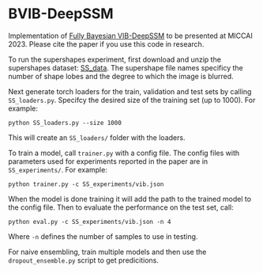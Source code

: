 # BVIB-DeepSSM
Implementation of [Fully Bayesian VIB-DeepSSM](https://arxiv.org/abs/2305.05797) to be presented at MICCAI 2023.
Please cite the paper if you use this code in research.

To run the supershapes experiment, first download and unzip the supershapes dataset: [SS_data](https://drive.google.com/file/d/1oegp1RZVFJfx8s7aL5GgX55UKGhRgAZn/view?usp=drive_link).
The supershape file names specificy the number of shape lobes and the degree to which the image is blurred. 

Next generate torch loaders for the train, validation and test sets by calling `SS_loaders.py`. Specifcy the desired size of the training set (up to 1000). For example:
```
python SS_loaders.py --size 1000
```
This will create an `SS_loaders/` folder with the loaders. 

To train a model, call ```trainer.py``` with a config file. The config files with parameters used for experiments reported in the paper are in ```SS_experiments/```.
For example:
```
python trainer.py -c SS_experiments/vib.json
```
When the model is done training it will add the path to the trained model to the config file. Then to evaluate the performance on the test set, call:
```
python eval.py -c SS_experiments/vib.json -n 4
```
Where `-n` defines the number of samples to use in testing. 

For naive ensembling, train multiple models and then use the `dropout_ensemble.py` script to get predicitions.
